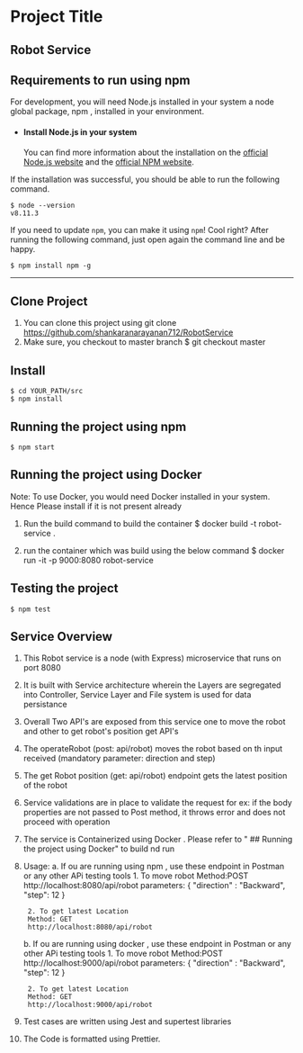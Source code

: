 # Project Title
Robot Service
---
## Requirements to run using npm

For development, you will need Node.js installed in your system a node global package, npm , installed in your environment.
- #### Install Node.js in your system
   You can find more information about the installation on the [official Node.js website](https://nodejs.org/) and the [official NPM website](https://npmjs.org/).

If the installation was successful, you should be able to run the following command.

    $ node --version
    v8.11.3

If you need to update `npm`, you can make it using `npm`! Cool right? After running the following command, just open again the command line and be happy.

    $ npm install npm -g
---

## Clone Project
   1. You can clone this project using git clone https://github.com/shankaranarayanan712/RobotService
   2. Make sure, you checkout to master branch
      $ git checkout master

## Install
    $ cd YOUR_PATH/src
    $ npm install
## Running the project using npm

    $ npm start

## Running the project using Docker
Note: To use Docker, you would need Docker installed in your system. Hence Please install if it is not present already

1. Run the build command to build the container
 $ docker build -t robot-service .

2. run the container which was build using the below command
 $ docker run -it -p 9000:8080 robot-service
## Testing the project

    $ npm test


## Service Overview

1. This Robot service is a node (with Express) microservice that runs on port 8080

2. It is built with Service architecture wherein the Layers are segregated into Controller, Service  Layer and File system is  used for data persistance

3. Overall Two API's are exposed from this service one to move the robot and other to get robot's position
   get API's

4. The operateRobot (post: api/robot) moves the robot based on th input received
   (mandatory parameter: direction and step)

5. The get Robot position (get: api/robot) endpoint gets the latest position of the robot

6. Service validations are in place to validate the request
   for ex: if the body properties are not passed to Post method, it throws error and does not proceed with operation

7. The service is Containerized using Docker . Please refer to " ## Running the project using Docker" to build nd run

8. Usage: 
   a. If ou are running using npm , use these endpoint in Postman or any other APi testing tools
        1. To move robot
        Method:POST
        http://localhost:8080/api/robot 
        parameters: { "direction" : "Backward", "step": 12 }

        2. To get latest Location
        Method: GET
        http://localhost:8080/api/robot

    b.  If ou are running  using docker , use these endpoint in Postman or any other APi testing tools
        1. To move robot
        Method:POST
        http://localhost:9000/api/robot 
        parameters: { "direction" : "Backward", "step": 12 }

        2. To get latest Location
        Method: GET
        http://localhost:9000/api/robot

9. Test cases are written using Jest and supertest libraries

10. The Code is formatted using Prettier.


